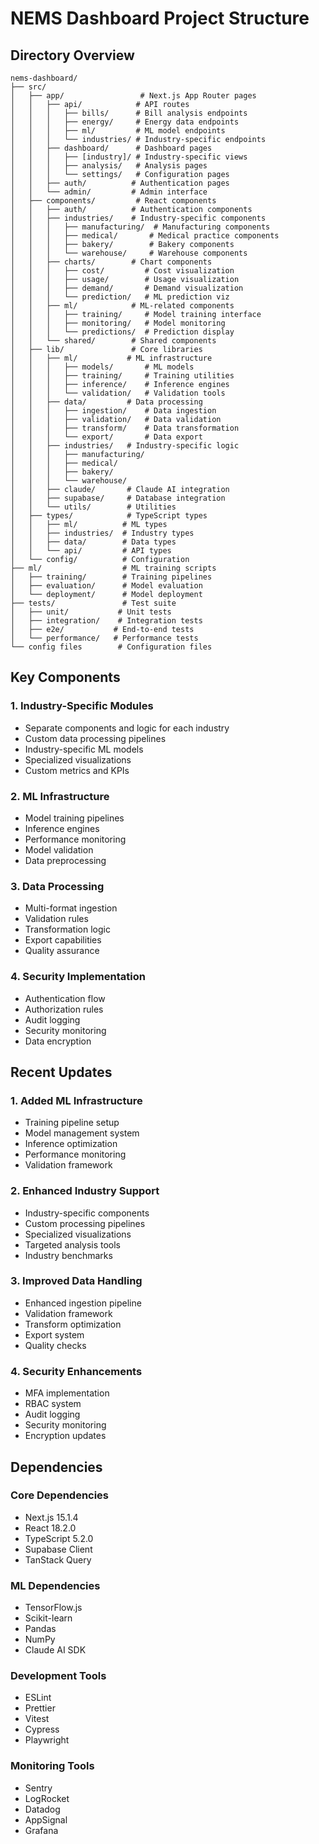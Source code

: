 # NEMS Dashboard Project Structure

## Directory Overview

```
nems-dashboard/
├── src/
│   ├── app/                 # Next.js App Router pages
│   │   ├── api/            # API routes
│   │   │   ├── bills/      # Bill analysis endpoints
│   │   │   ├── energy/     # Energy data endpoints
│   │   │   ├── ml/         # ML model endpoints
│   │   │   └── industries/ # Industry-specific endpoints
│   │   ├── dashboard/      # Dashboard pages
│   │   │   ├── [industry]/ # Industry-specific views
│   │   │   ├── analysis/   # Analysis pages
│   │   │   └── settings/   # Configuration pages
│   │   ├── auth/          # Authentication pages
│   │   └── admin/         # Admin interface
│   ├── components/         # React components
│   │   ├── auth/          # Authentication components
│   │   ├── industries/    # Industry-specific components
│   │   │   ├── manufacturing/  # Manufacturing components
│   │   │   ├── medical/       # Medical practice components
│   │   │   ├── bakery/        # Bakery components
│   │   │   └── warehouse/     # Warehouse components
│   │   ├── charts/        # Chart components
│   │   │   ├── cost/         # Cost visualization
│   │   │   ├── usage/        # Usage visualization
│   │   │   ├── demand/       # Demand visualization
│   │   │   └── prediction/   # ML prediction viz
│   │   ├── ml/            # ML-related components
│   │   │   ├── training/     # Model training interface
│   │   │   ├── monitoring/   # Model monitoring
│   │   │   └── predictions/  # Prediction display
│   │   └── shared/        # Shared components
│   ├── lib/               # Core libraries
│   │   ├── ml/           # ML infrastructure
│   │   │   ├── models/       # ML models
│   │   │   ├── training/     # Training utilities
│   │   │   ├── inference/    # Inference engines
│   │   │   └── validation/   # Validation tools
│   │   ├── data/         # Data processing
│   │   │   ├── ingestion/    # Data ingestion
│   │   │   ├── validation/   # Data validation
│   │   │   ├── transform/    # Data transformation
│   │   │   └── export/       # Data export
│   │   ├── industries/   # Industry-specific logic
│   │   │   ├── manufacturing/
│   │   │   ├── medical/
│   │   │   ├── bakery/
│   │   │   └── warehouse/
│   │   ├── claude/       # Claude AI integration
│   │   ├── supabase/     # Database integration
│   │   └── utils/        # Utilities
│   ├── types/            # TypeScript types
│   │   ├── ml/          # ML types
│   │   ├── industries/  # Industry types
│   │   ├── data/        # Data types
│   │   └── api/         # API types
│   └── config/          # Configuration
├── ml/                  # ML training scripts
│   ├── training/        # Training pipelines
│   ├── evaluation/      # Model evaluation
│   └── deployment/      # Model deployment
├── tests/               # Test suite
│   ├── unit/           # Unit tests
│   ├── integration/    # Integration tests
│   ├── e2e/           # End-to-end tests
│   └── performance/   # Performance tests
└── config files        # Configuration files
```

## Key Components

### 1. Industry-Specific Modules
- Separate components and logic for each industry
- Custom data processing pipelines
- Industry-specific ML models
- Specialized visualizations
- Custom metrics and KPIs

### 2. ML Infrastructure
- Model training pipelines
- Inference engines
- Performance monitoring
- Model validation
- Data preprocessing

### 3. Data Processing
- Multi-format ingestion
- Validation rules
- Transformation logic
- Export capabilities
- Quality assurance

### 4. Security Implementation
- Authentication flow
- Authorization rules
- Audit logging
- Security monitoring
- Data encryption

## Recent Updates

### 1. Added ML Infrastructure
- Training pipeline setup
- Model management system
- Inference optimization
- Performance monitoring
- Validation framework

### 2. Enhanced Industry Support
- Industry-specific components
- Custom processing pipelines
- Specialized visualizations
- Targeted analysis tools
- Industry benchmarks

### 3. Improved Data Handling
- Enhanced ingestion pipeline
- Validation framework
- Transform optimization
- Export system
- Quality checks

### 4. Security Enhancements
- MFA implementation
- RBAC system
- Audit logging
- Security monitoring
- Encryption updates

## Dependencies

### Core Dependencies
- Next.js 15.1.4
- React 18.2.0
- TypeScript 5.2.0
- Supabase Client
- TanStack Query

### ML Dependencies
- TensorFlow.js
- Scikit-learn
- Pandas
- NumPy
- Claude AI SDK

### Development Tools
- ESLint
- Prettier
- Vitest
- Cypress
- Playwright

### Monitoring Tools
- Sentry
- LogRocket
- Datadog
- AppSignal
- Grafana